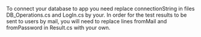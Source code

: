 To connect your database to app you need replace connectionString in files DB_Operations.cs and LogIn.cs by your. 
In order for the test results to be sent to users by mail, you will need to replace lines fromMail and fromPassword in Result.cs with your own.

